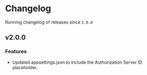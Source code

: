 # Changelog
Running changelog of releases since `2.0.0`

## v2.0.0

### Features

- Updated appsettings.json to include the Authorization Server ID placeholder.
